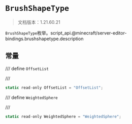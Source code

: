# `BrushShapeType`

> 文档版本：1.21.60.21

`BrushShapeType`枚举。script_api.@minecraft/server-editor-bindings.brushshapetype.description

## 常量

/// define
`OffsetList`


///

```js
static read-only OffsetList = "OffsetList";
```


/// define
`WeightedSphere`


///

```js
static read-only WeightedSphere = "WeightedSphere";
```

